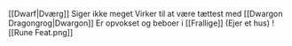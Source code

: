 [[Dwarf|Dværg]]
Siger ikke meget
Virker til at være tættest med [[Dwargon Dragongrog|Dwargon]]
Er opvokset og beboer i [[Frallige]] (Ejer et hus)
![[Rune Feat.png]]